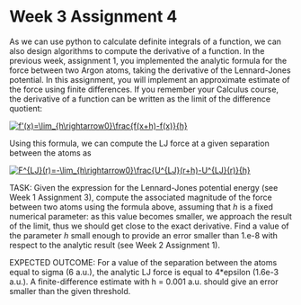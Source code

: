 # Week 3 Assignment 4

As we can use python to calculate definite integrals of a function, we can also design algorithms to compute the derivative of a function. In the previous week, assignment 1, you implemented the analytic formula for the force between two Argon atoms, taking the derivative of the Lennard-Jones potential. In this assignment, you will implement an approximate estimate of the force using finite differences. If you remember your Calculus course, the derivative of a function can be written as the limit of the difference quotient:

<a href="https://www.codecogs.com/eqnedit.php?latex=f'(x)=\lim_{h\rightarrow0}\frac{f(x&plus;h)-f(x)}{h}" target="_blank"><img src="https://latex.codecogs.com/gif.latex?f'(x)=\lim_{h\rightarrow0}\frac{f(x&plus;h)-f(x)}{h}" title="f'(x)=\lim_{h\rightarrow0}\frac{f(x+h)-f(x)}{h}" /></a>

Using this formula, we can compute the LJ force at a given separation between the atoms as 

<a href="https://www.codecogs.com/eqnedit.php?latex=F^{LJ}(r)=-\lim_{h\rightarrow0}\frac{U^{LJ}(r&plus;h)-U^{LJ}(r)}{h}" target="_blank"><img src="https://latex.codecogs.com/gif.latex?F^{LJ}(r)=-\lim_{h\rightarrow0}\frac{U^{LJ}(r&plus;h)-U^{LJ}(r)}{h}" title="F^{LJ}(r)=-\lim_{h\rightarrow0}\frac{U^{LJ}(r+h)-U^{LJ}(r)}{h}" /></a>

TASK: Given the expression for the Lennard-Jones potential energy (see Week 1 Assignment 3), compute the associated magnitude of the force between two atoms using the formula above, assuming that *h* is a fixed numerical parameter: as this value becomes smaller, we approach the result of the limit, thus we should get close to the exact derivative. Find a value of the parameter *h* small enough to provide an error smaller than 1.e-8 with respect to the analytic result (see Week 2 Assignment 1). 

EXPECTED OUTCOME: For a value of the separation between the atoms equal to sigma (6 a.u.), the analytic LJ force is equal to 4\*epsilon (1.6e-3 a.u.). A finite-difference estimate with h = 0.001 a.u. should give an error smaller than the given threshold.
